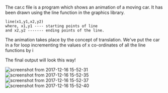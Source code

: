 The car.c file is a program which shows an animation of a moving car.
It has been drawn using the line function in the graphics library.

    line(x1,y1,x2,y2)
    where, x1,y1 ---- starting points of line
    and x2,y2 ------- ending points of the line.
    
The animation takes place by the concept of translation.
We've put the car in a for loop incrementing the values of x co-ordinates of all the line functions by i

The final output will look this way!

![screenshot from 2017-12-16 15-52-31](https://user-images.githubusercontent.com/26206171/34069730-d0f448d6-e27c-11e7-9a34-17603028a4ec.png)
![screenshot from 2017-12-16 15-52-35](https://user-images.githubusercontent.com/26206171/34069731-d5130948-e27c-11e7-882e-2d9ca7c00f0b.png)
![screenshot from 2017-12-16 15-52-37](https://user-images.githubusercontent.com/26206171/34069732-d5d02c76-e27c-11e7-99ba-7138d97e4877.png)
![screenshot from 2017-12-16 15-52-40](https://user-images.githubusercontent.com/26206171/34069733-d80b1ae6-e27c-11e7-96b5-715bf9601b95.png)
